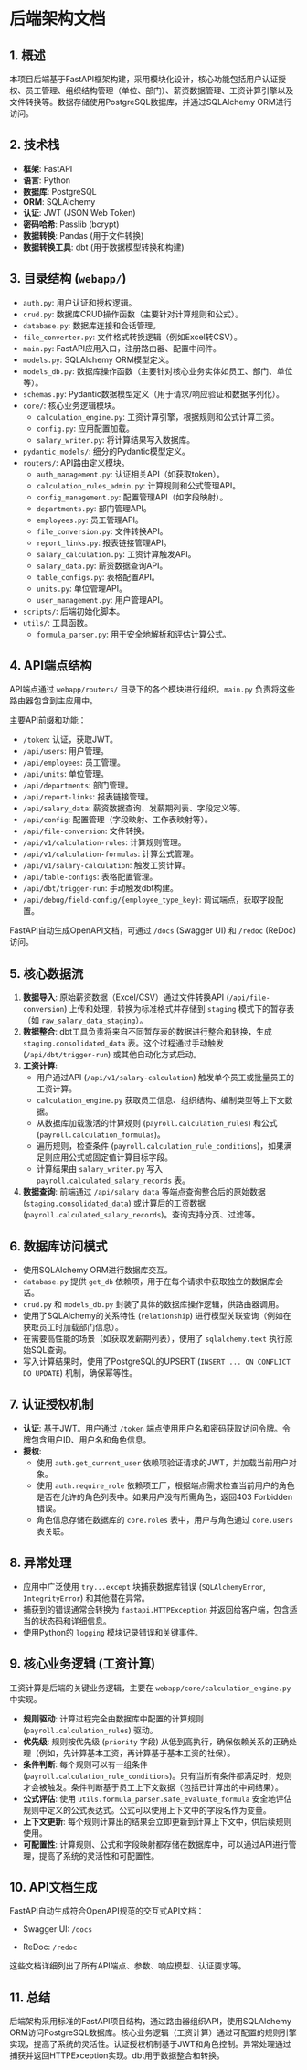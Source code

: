 # 后端架构文档

## 1. 概述

本项目后端基于FastAPI框架构建，采用模块化设计，核心功能包括用户认证授权、员工管理、组织结构管理（单位、部门）、薪资数据管理、工资计算引擎以及文件转换等。数据存储使用PostgreSQL数据库，并通过SQLAlchemy ORM进行访问。

## 2. 技术栈

- **框架**: FastAPI
- **语言**: Python
- **数据库**: PostgreSQL
- **ORM**: SQLAlchemy
- **认证**: JWT (JSON Web Token)
- **密码哈希**: Passlib (bcrypt)
- **数据转换**: Pandas (用于文件转换)
- **数据转换工具**: dbt (用于数据模型转换和构建)

## 3. 目录结构 (`webapp/`)

- `auth.py`: 用户认证和授权逻辑。
- `crud.py`: 数据库CRUD操作函数（主要针对计算规则和公式）。
- `database.py`: 数据库连接和会话管理。
- `file_converter.py`: 文件格式转换逻辑（例如Excel转CSV）。
- `main.py`: FastAPI应用入口，注册路由器、配置中间件。
- `models.py`: SQLAlchemy ORM模型定义。
- `models_db.py`: 数据库操作函数（主要针对核心业务实体如员工、部门、单位等）。
- `schemas.py`: Pydantic数据模型定义（用于请求/响应验证和数据序列化）。
- `core/`: 核心业务逻辑模块。
  - `calculation_engine.py`: 工资计算引擎，根据规则和公式计算工资。
  - `config.py`: 应用配置加载。
  - `salary_writer.py`: 将计算结果写入数据库。
- `pydantic_models/`: 细分的Pydantic模型定义。
- `routers/`: API路由定义模块。
  - `auth_management.py`: 认证相关API（如获取token）。
  - `calculation_rules_admin.py`: 计算规则和公式管理API。
  - `config_management.py`: 配置管理API（如字段映射）。
  - `departments.py`: 部门管理API。
  - `employees.py`: 员工管理API。
  - `file_conversion.py`: 文件转换API。
  - `report_links.py`: 报表链接管理API。
  - `salary_calculation.py`: 工资计算触发API。
  - `salary_data.py`: 薪资数据查询API。
  - `table_configs.py`: 表格配置API。
  - `units.py`: 单位管理API。
  - `user_management.py`: 用户管理API。
- `scripts/`: 后端初始化脚本。
- `utils/`: 工具函数。
  - `formula_parser.py`: 用于安全地解析和评估计算公式。

## 4. API端点结构

API端点通过 `webapp/routers/` 目录下的各个模块进行组织。`main.py` 负责将这些路由器包含到主应用中。

主要API前缀和功能：

- `/token`: 认证，获取JWT。
- `/api/users`: 用户管理。
- `/api/employees`: 员工管理。
- `/api/units`: 单位管理。
- `/api/departments`: 部门管理。
- `/api/report-links`: 报表链接管理。
- `/api/salary_data`: 薪资数据查询、发薪期列表、字段定义等。
- `/api/config`: 配置管理（字段映射、工作表映射等）。
- `/api/file-conversion`: 文件转换。
- `/api/v1/calculation-rules`: 计算规则管理。
- `/api/v1/calculation-formulas`: 计算公式管理。
- `/api/v1/salary-calculation`: 触发工资计算。
- `/api/table-configs`: 表格配置管理。
- `/api/dbt/trigger-run`: 手动触发dbt构建。
- `/api/debug/field-config/{employee_type_key}`: 调试端点，获取字段配置。

FastAPI自动生成OpenAPI文档，可通过 `/docs` (Swagger UI) 和 `/redoc` (ReDoc) 访问。

## 5. 核心数据流

1. **数据导入**: 原始薪资数据（Excel/CSV）通过文件转换API (`/api/file-conversion`) 上传和处理，转换为标准格式并存储到 `staging` 模式下的暂存表（如 `raw_salary_data_staging`）。
2. **数据整合**: dbt工具负责将来自不同暂存表的数据进行整合和转换，生成 `staging.consolidated_data` 表。这个过程通过手动触发 (`/api/dbt/trigger-run`) 或其他自动化方式启动。
3. **工资计算**:
   - 用户通过API (`/api/v1/salary-calculation`) 触发单个员工或批量员工的工资计算。
   - `calculation_engine.py` 获取员工信息、组织结构、编制类型等上下文数据。
   - 从数据库加载激活的计算规则 (`payroll.calculation_rules`) 和公式 (`payroll.calculation_formulas`)。
   - 遍历规则，检查条件 (`payroll.calculation_rule_conditions`)，如果满足则应用公式或固定值计算目标字段。
   - 计算结果由 `salary_writer.py` 写入 `payroll.calculated_salary_records` 表。
4. **数据查询**: 前端通过 `/api/salary_data` 等端点查询整合后的原始数据 (`staging.consolidated_data`) 或计算后的工资数据 (`payroll.calculated_salary_records`)。查询支持分页、过滤等。

## 6. 数据库访问模式

- 使用SQLAlchemy ORM进行数据库交互。
- `database.py` 提供 `get_db` 依赖项，用于在每个请求中获取独立的数据库会话。
- `crud.py` 和 `models_db.py` 封装了具体的数据库操作逻辑，供路由器调用。
- 使用了SQLAlchemy的关系特性 (`relationship`) 进行模型关联查询（例如在获取员工时加载部门信息）。
- 在需要高性能的场景（如获取发薪期列表），使用了 `sqlalchemy.text` 执行原始SQL查询。
- 写入计算结果时，使用了PostgreSQL的UPSERT (`INSERT ... ON CONFLICT DO UPDATE`) 机制，确保幂等性。

## 7. 认证授权机制

- **认证**: 基于JWT。用户通过 `/token` 端点使用用户名和密码获取访问令牌。令牌包含用户ID、用户名和角色信息。
- **授权**:
  - 使用 `auth.get_current_user` 依赖项验证请求的JWT，并加载当前用户对象。
  - 使用 `auth.require_role` 依赖项工厂，根据端点需求检查当前用户的角色是否在允许的角色列表中。如果用户没有所需角色，返回403 Forbidden错误。
  - 角色信息存储在数据库的 `core.roles` 表中，用户与角色通过 `core.users` 表关联。

## 8. 异常处理

- 应用中广泛使用 `try...except` 块捕获数据库错误 (`SQLAlchemyError`, `IntegrityError`) 和其他潜在异常。
- 捕获到的错误通常会转换为 `fastapi.HTTPException` 并返回给客户端，包含适当的状态码和详细信息。
- 使用Python的 `logging` 模块记录错误和关键事件。

## 9. 核心业务逻辑 (工资计算)

工资计算是后端的关键业务逻辑，主要在 `webapp/core/calculation_engine.py` 中实现。

- **规则驱动**: 计算过程完全由数据库中配置的计算规则 (`payroll.calculation_rules`) 驱动。
- **优先级**: 规则按优先级 (`priority` 字段) 从低到高执行，确保依赖关系的正确处理（例如，先计算基本工资，再计算基于基本工资的社保）。
- **条件判断**: 每个规则可以有一组条件 (`payroll.calculation_rule_conditions`)。只有当所有条件都满足时，规则才会被触发。条件判断基于员工上下文数据（包括已计算出的中间结果）。
- **公式评估**: 使用 `utils.formula_parser.safe_evaluate_formula` 安全地评估规则中定义的公式表达式。公式可以使用上下文中的字段名作为变量。
- **上下文更新**: 每个规则计算出的结果会立即更新到计算上下文中，供后续规则使用。
- **可配置性**: 计算规则、公式和字段映射都存储在数据库中，可以通过API进行管理，提高了系统的灵活性和可配置性。

## 10. API文档生成

FastAPI自动生成符合OpenAPI规范的交互式API文档：

- Swagger UI: `/docs`

- ReDoc: `/redoc`

这些文档详细列出了所有API端点、参数、响应模型、认证要求等。

## 11. 总结

后端架构采用标准的FastAPI项目结构，通过路由器组织API，使用SQLAlchemy ORM访问PostgreSQL数据库。核心业务逻辑（工资计算）通过可配置的规则引擎实现，提高了系统的灵活性。认证授权机制基于JWT和角色控制。异常处理通过捕获并返回HTTPException实现。dbt用于数据整合和转换。
